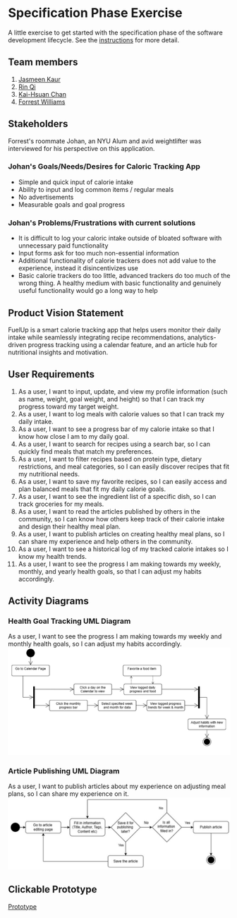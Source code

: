 # Specification Phase Exercise

A little exercise to get started with the specification phase of the software development lifecycle. See the [instructions](instructions.md) for more detail.

## Team members

1. [Jasmeen Kaur](https://github.com/jk7297)
2. [Rin Qi](https://github.com/Rin-Qi)
3. [Kai-Hsuan Chan](https://github.com/shayne773)
4. [Forrest Williams](https://github.com/Zeklin)

## Stakeholders

Forrest's roommate Johan, an NYU Alum and avid weightlifter was interviewed for his perspective on this application.

### Johan's Goals/Needs/Desires for Caloric Tracking App

- Simple and quick input of calorie intake
- Ability to input and log common items / regular meals
- No advertisements
- Measurable goals and goal progress

### Johan's Problems/Frustrations with current solutions

- It is difficult to log your caloric intake outside of bloated software with unnecessary paid functionality
- Input forms ask for too much non-essential information
- Additional functionality of calorie trackers does not add value to the experience, instead it disincentivizes use
- Basic calorie trackers do too little, advanced trackers do too much of the wrong thing. A healthy medium with basic functionality and genuinely useful functionality would go a long way to help

## Product Vision Statement

FuelUp is a smart calorie tracking app that helps users monitor their daily intake while seamlessly integrating recipe recommendations, analytics-driven progress tracking using a calendar feature, and an article hub for nutritional insights and motivation.

## User Requirements

1. As a user, I want to input, update, and view my profile information (such as name, weight, goal weight, and height) so that I can track my progress toward my target weight.
2. As a user, I want to log meals with calorie values so that I can track my daily intake.
3. As a user, I want to see a progress bar of my calorie intake so that I know how close I am to my daily goal.
4. As a user, I want to search for recipes using a search bar, so I can quickly find meals that match my preferences.
5. As a user, I want to filter recipes based on protein type, dietary restrictions, and meal categories, so I can easily discover recipes that fit my nutritional needs.
6. As a user, I want to save my favorite recipes, so I can easily access and plan balanced meals that fit my daily calorie goals.
7. As a user, I want to see the ingredient list of a specific dish, so I can track groceries for my meals.
8. As a user, I want to read the articles published by others in the community, so I can know how others keep track of their calorie intake and design their healthy meal plan.
9. As a user, I want to publish articles on creating healthy meal plans, so I can share my experience and help others in the community.
10. As a user, I want to see a historical log of my tracked calorie intakes so I know my health trends.
11. As a user, I want to see the progress I am making towards my weekly, monthly, and yearly health goals, so that I can adjust my habits accordingly.

## Activity Diagrams

### Health Goal Tracking UML Diagram

As a user, I want to see the progress I am making towards my weekly and monthly health goals, so I can adjust my habits accordingly.
![Health Goals UML Diagram](images/UML1.jpeg)

### Article Publishing UML Diagram

As a user, I want to publish articles about my experience on adjusting meal plans, so I can share my experience on it.
![Publishing Articles UML Diagram](images/UML2.jpeg)

## Clickable Prototype

[Prototype](https://www.figma.com/proto/99YUc75ACVyAV0f16Hv84x/Pixelated?node-id=28-2&p=f&t=4cnw76sb9qU83dWv-1&scaling=scale-down&content-scaling=fixed&page-id=0%3A1&starting-point-node-id=27%3A2)

